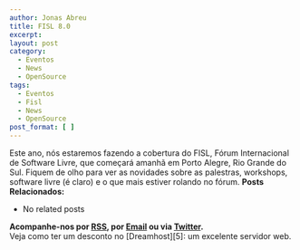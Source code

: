 ```yaml
---
author: Jonas Abreu
title: FISL 8.0
excerpt:
layout: post
category:
  - Eventos
  - News
  - OpenSource
tags:
  - Eventos
  - Fisl
  - News
  - OpenSource
post_format: [ ]
---
```

Este ano, nós estaremos fazendo a cobertura do FISL, Fórum Internacional de Software Livre, que começará amanhã em Porto Alegre, Rio Grande do Sul. Fiquem de olho para ver as novidades sobre as palestras, workshops, software livre (é claro) e o que mais estiver rolando no fórum. 
**Posts Relacionados:** 
*   No related posts









**Acompanhe-nos por [ RSS][2], por [Email][3] ou via [Twitter][4].**  
Veja como ter um desconto no [Dreamhost][5]: um excelente servidor web.

 [1]: https://twitter.com/share
 [2]: http://feeds.feedburner.com/VidaGeek
 [3]: http://feedburner.google.com/fb/a/mailverify?uri=VidaGeek&loc=pt_BR
 [4]: http://twitter.com/blogvidageek


